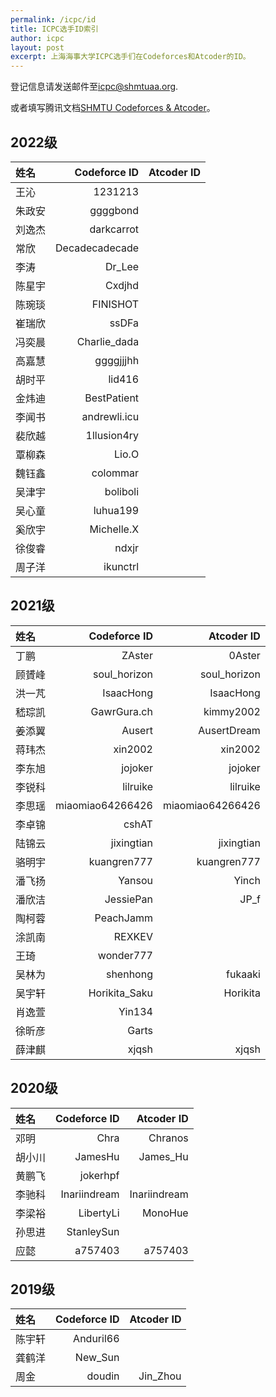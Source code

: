 ```yaml
---
permalink: /icpc/id
title: ICPC选手ID索引
author: icpc
layout: post
excerpt: 上海海事大学ICPC选手们在Codeforces和Atcoder的ID。
---
```


登记信息请发送邮件至[icpc@shmtuaa.org](mailto:icpc@shmtuaa.org).

或者填写腾讯文档[SHMTU Codeforces & Atcoder](https://docs.qq.com/sheet/DUlBLV295UHJ6Zkhq?tab=BB08J2)。

## 2022级

| 姓名  |   Codeforce ID | Atcoder ID |
|:----|---------------:|-----------:|
| 王沁  |        1231213 |            |
| 朱政安 |       ggggbond |            |
| 刘逸杰 |     darkcarrot |            |
| 常欣  | Decadecadecade |            |
| 李涛  |         Dr_Lee |            |
| 陈星宇 |         Cxdjhd |            |
| 陈琬琰 |       FINISHOT |            |
| 崔瑞欣 |          ssDFa |            |
| 冯奕晨 |   Charlie_dada |            |
| 高嘉慧 |      ggggjjjhh |            |
| 胡时平 |         lid416 |            |
| 金炜迪 |    BestPatient |            |
| 李闻书 |   andrewli.icu |            |
| 裴欣越 |    1llusion4ry |            |
| 覃柳森 |          Lio.O |            |
| 魏钰鑫 |       colommar |            |
| 吴津宇 |       boliboli |            |
| 吴心童 |       luhua199 |            |
| 奚欣宇 |     Michelle.X |            |
| 徐俊睿 |          ndxjr |            |
| 周子洋 |       ikunctrl |            |

## 2021级

| 姓名  |     Codeforce ID |       Atcoder ID |
|:----|-----------------:|-----------------:|
| 丁鹏	 |           ZAster |           0Aster |
| 顾贇峰 |     soul_horizon |     soul_horizon |
| 洪一芃 |        IsaacHong |        IsaacHong |
| 嵇琮凯 |      GawrGura.ch |        kimmy2002 |
| 姜添翼 |           Ausert |      AusertDream |
| 蒋玮杰 |          xin2002 |          xin2002 |
| 李东旭 |          jojoker |          jojoker |
| 李锐科 |         lilruike |         lilruike |
| 李思瑶 | miaomiao64266426 | miaomiao64266426 |
| 李卓锦 |            cshAT |                  |
| 陆锦云 |       jixingtian |       jixingtian |
| 骆明宇 |      kuangren777 |      kuangren777 |
| 潘飞扬 |           Yansou |            Yinch |
| 潘欣洁 |        JessiePan |             JP_f |
| 陶柯蓉 |        PeachJamm |                  |
| 涂凯南 |           REXKEV |                  |
| 王琦	 |        wonder777 |                  |
| 吴林为 |         shenhong |          fukaaki |
| 吴宇轩 |    Horikita_Saku |         Horikita |
| 肖逸萱 |           Yin134 |                  |
| 徐昕彦 |            Garts |                  |
| 薛津麒 |            xjqsh |            xjqsh |

## 2020级

| 姓名  | Codeforce ID |   Atcoder ID |
|:----|-------------:|-------------:|
| 邓明	 |         Chra |      Chranos |
| 胡小川 |      JamesHu |     James_Hu |
| 黄鹏飞 |     jokerhpf |              |
| 李驰科 | Inariindream | Inariindream |
| 李梁裕 |    LibertyLi |      MonoHue |
| 孙思进 |   StanleySun |              |
| 应懿	 |      a757403 |      a757403 |

## 2019级

| 姓名  | Codeforce ID | Atcoder ID |
|:----|-------------:|-----------:|
| 陈宇轩 |    Anduril66 |            |
| 龚鹤洋 |      New_Sun |            |
| 周金	 |       doudin |   Jin_Zhou |
